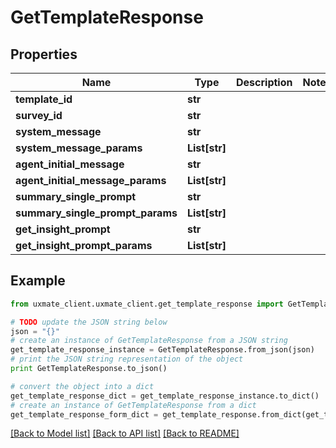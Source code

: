 # GetTemplateResponse


## Properties
Name | Type | Description | Notes
------------ | ------------- | ------------- | -------------
**template_id** | **str** |  | 
**survey_id** | **str** |  | 
**system_message** | **str** |  | 
**system_message_params** | **List[str]** |  | 
**agent_initial_message** | **str** |  | 
**agent_initial_message_params** | **List[str]** |  | 
**summary_single_prompt** | **str** |  | 
**summary_single_prompt_params** | **List[str]** |  | 
**get_insight_prompt** | **str** |  | 
**get_insight_prompt_params** | **List[str]** |  | 

## Example

```python
from uxmate_client.uxmate_client.get_template_response import GetTemplateResponse

# TODO update the JSON string below
json = "{}"
# create an instance of GetTemplateResponse from a JSON string
get_template_response_instance = GetTemplateResponse.from_json(json)
# print the JSON string representation of the object
print GetTemplateResponse.to_json()

# convert the object into a dict
get_template_response_dict = get_template_response_instance.to_dict()
# create an instance of GetTemplateResponse from a dict
get_template_response_form_dict = get_template_response.from_dict(get_template_response_dict)
```
[[Back to Model list]](../README.md#documentation-for-models) [[Back to API list]](../README.md#documentation-for-api-endpoints) [[Back to README]](../README.md)


